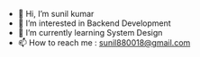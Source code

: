 - 👋 Hi, I’m sunil kumar
- 👀 I’m interested in Backend Development
- 🌱 I’m currently learning System Design
- 📫 How to reach me : sunil880018@gmail.com

<!---
sunil880018/sunil880018 is a ✨ special ✨ repository because its `README.md` (this file) appears on your GitHub profile.
You can click the Preview link to take a look at your changes.
--->
